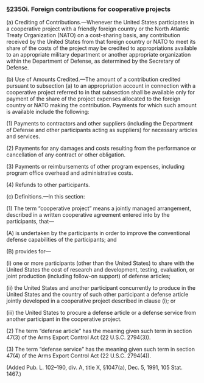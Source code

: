 ### §2350i. Foreign contributions for cooperative projects ###

(a) Crediting of Contributions.—Whenever the United States participates in a cooperative project with a friendly foreign country or the North Atlantic Treaty Organization (NATO) on a cost-sharing basis, any contribution received by the United States from that foreign country or NATO to meet its share of the costs of the project may be credited to appropriations available to an appropriate military department or another appropriate organization within the Department of Defense, as determined by the Secretary of Defense.

(b) Use of Amounts Credited.—The amount of a contribution credited pursuant to subsection (a) to an appropriation account in connection with a cooperative project referred to in that subsection shall be available only for payment of the share of the project expenses allocated to the foreign country or NATO making the contribution. Payments for which such amount is available include the following:

(1) Payments to contractors and other suppliers (including the Department of Defense and other participants acting as suppliers) for necessary articles and services.

(2) Payments for any damages and costs resulting from the performance or cancellation of any contract or other obligation.

(3) Payments or reimbursements of other program expenses, including program office overhead and administrative costs.

(4) Refunds to other participants.

(c) Definitions.—In this section:

(1) The term “cooperative project” means a jointly managed arrangement, described in a written cooperative agreement entered into by the participants, that—

(A) is undertaken by the participants in order to improve the conventional defense capabilities of the participants; and

(B) provides for—

(i) one or more participants (other than the United States) to share with the United States the cost of research and development, testing, evaluation, or joint production (including follow-on support) of defense articles;

(ii) the United States and another participant concurrently to produce in the United States and the country of such other participant a defense article jointly developed in a cooperative project described in clause (i); or

(iii) the United States to procure a defense article or a defense service from another participant in the cooperative project.

(2) The term “defense article” has the meaning given such term in section 47(3) of the Arms Export Control Act (22 U.S.C. 2794(3)).

(3) The term “defense service” has the meaning given such term in section 47(4) of the Arms Export Control Act (22 U.S.C. 2794(4)).

(Added Pub. L. 102–190, div. A, title X, §1047(a), Dec. 5, 1991, 105 Stat. 1467.)